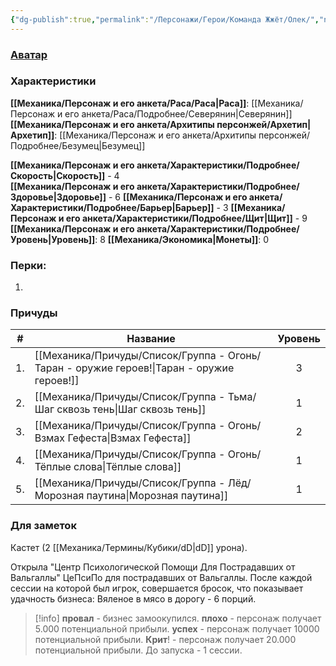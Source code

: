 ```yaml
---
{"dg-publish":true,"permalink":"/Персонажи/Герои/Команда Жжёт/Олек/","noteIcon":"","created":"2025-09-11T18:52:07.239+03:00","updated":"2025-09-20T21:36:36.172+03:00"}
---
```




### [Аватар](Олек.jpg)
### Характеристики
**[[Механика/Персонаж и его анкета/Раса/Раса\|Раса]]**: [[Механика/Персонаж и его анкета/Раса/Подробнее/Северянин\|Северянин]]
**[[Механика/Персонаж и его анкета/Архитипы персонжей/Архетип\|Архетип]]**: [[Механика/Персонаж и его анкета/Архитипы персонжей/Подробнее/Безумец\|Безумец]]

 **[[Механика/Персонаж и его анкета/Характеристики/Подробнее/Скорость\|Скорость]]** - 4  
 **[[Механика/Персонаж и его анкета/Характеристики/Подробнее/Здоровье\|Здоровье]]** - 6
 **[[Механика/Персонаж и его анкета/Характеристики/Подробнее/Барьер\|Барьер]]** - 3
 **[[Механика/Персонаж и его анкета/Характеристики/Подробнее/Щит\|Щит]]** - 9   
 **[[Механика/Персонаж и его анкета/Характеристики/Подробнее/Уровень\|Уровень]]**: 8
**[[Механика/Экономика\|Монеты]]**: 0

### Перки:
1. 

### Причуды

| #   | Название                   | Уровень |
| --- | -------------------------- |:-------:|
| 1.  | [[Механика/Причуды/Список/Группа - Огонь/Таран - оружие героев!\|Таран - оружие героев!]] |    3    |
| 2.  | [[Механика/Причуды/Список/Группа - Тьма/Шаг сквозь тень\|Шаг сквозь тень]]        |    1    |
| 3.  | [[Механика/Причуды/Список/Группа - Огонь/Взмах Гефеста\|Взмах Гефеста]]          |    2    |
| 4.  | [[Механика/Причуды/Список/Группа - Огонь/Тёплые слова\|Тёплые слова]]           |    1   
|5. |[[Механика/Причуды/Список/Группа - Лёд/Морозная паутина\|Морозная паутина]]|1|


### Для заметок
Кастет (2 [[Механика/Термины/Кубики/dD\|dD]] урона). 


Открыла "Центр Психологической Помощи Для Пострадавших от Вальгаллы" ЦеПсиПо для пострадавших от Вальгаллы. После каждой сессии на которой был игрок, совершается бросок, что показывает удачность бизнеса:
Вяленое в мясо в дорогу - 6 порций.


> [!info] 
> **провал** - бизнес замоокупился.
**плохо** - персонаж получает 5.000 потенциальной прибыли.
**успех** - персонаж получает 10000 потенциальной прибыли.
**Крит**! - персонаж получает 20.000 потенциальной прибыли. 
До запуска - 1 сессии.